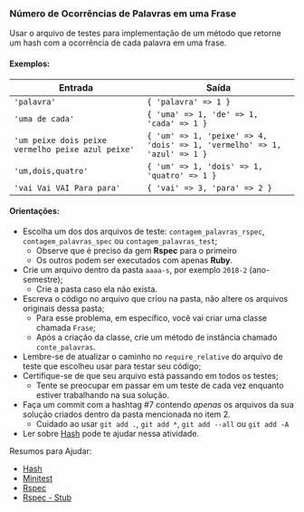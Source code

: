 ### Número de Ocorrências de Palavras em uma Frase

Usar o arquivo de testes para implementação de um método que retorne um hash com a ocorrência de cada palavra em uma frase.

#### Exemplos:

Entrada | Saída
------------ | -------------
`'palavra'` | `{ 'palavra' => 1 }`
`'uma de cada'` | `{ 'uma' => 1, 'de' => 1, 'cada' => 1 }`
`'um peixe dois peixe vermelho peixe azul peixe'` | `{ 'um' => 1, 'peixe' => 4, 'dois' => 1, 'vermelho' => 1, 'azul' => 1 }`
`'um,dois,quatro'` | `{ 'um' => 1, 'dois' => 1, 'quatro' => 1 }`
`'vai Vai VAI Para para'` | `{ 'vai' => 3, 'para' => 2 }`

#### Orientações:

- Escolha um dos dos arquivos de teste: `contagem_palavras_rspec`, `contagem_palavras_spec` ou `contagem_palavras_test`;
  - Observe que é preciso da gem **Rspec** para o primeiro
  - Os outros podem ser executados com apenas **Ruby**.
- Crie um arquivo dentro da pasta `aaaa-s`, por exemplo `2018-2` (ano-semestre);
  - Crie a pasta caso ela não exista.
- Escreva o código no arquivo que criou na pasta, não altere os arquivos originais dessa pasta;
  - Para esse problema, em específico, você vai criar uma classe chamada `Frase`;
  - Após a criação da classe, crie um método de instância chamado `conte_palavras`.
- Lembre-se de atualizar o caminho no `require_relative` do arquivo de teste que escolheu usar para testar seu código;
- Certifique-se de que seu arquivo está passando em todos os testes;
  - Tente se preocupar em passar em um teste de cada vez enquanto estiver trabalhando na sua solução.
- Faça um commit com a hashtag #7 contendo *apenas* os arquivos da sua solução criados dentro da pasta mencionada no item 2.
  - Cuidado ao usar `git add .`, `git add *`, `git add --all` ou `git add -A`
- Ler sobre [Hash](https://docs.ruby-lang.org/en/2.3.0/Hash.html) pode te ajudar nessa atividade.

Resumos para Ajudar:
- [Hash](https://docs.ruby-lang.org/en/2.3.0/Hash.html)
- [Minitest](https://gist.github.com/elissonmichael/6d2396a8c3a86697bb947724919d973a)
- [Rspec](https://gist.github.com/elissonmichael/455c7fa6f25f4cff6e493cd0f40135ea)
- [Rspec - Stub](https://gist.github.com/elissonmichael/b99ff1506080bc30cdc93e95cd509c6a)
